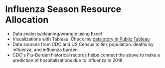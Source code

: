 # Influenza Season Resource Allocation
* Data analysis/cleaning/wrangle using  Excel
* Visualizations with Tableau. Check my [data story in Public Tableau](https://public.tableau.com/app/profile/jose.hanchi/viz/ResourceAllocationforInfluenzaSeason2018/Story)
* Data sources from CDC and US Census to link population. deaths by influenza, and influenza burden
* CDC's Flu-Burden historical records helps connect the above to make a prediction of hospitalizations due to influenza in 2018
